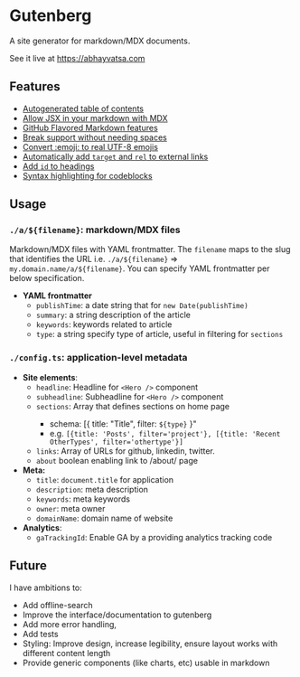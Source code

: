 # Gutenberg

A site generator for markdown/MDX documents.

See it live at https://abhayvatsa.com

## Features

- [Autogenerated table of contents](https://github.com/remarkjs/remark-toc)
- [Allow JSX in your markdown with MDX](https://github.com/mdx-js/mdx)
- [GitHub Flavored Markdown features](https://github.com/remarkjs/remark-gfm)
- [Break support without needing spaces](https://github.com/remarkjs/remark-breaks)
- [Convert :emoji: to real UTF-8 emojis](https://github.com/rhysd/remark-emoji)
- [Automatically add `target` and `rel` to external links](https://github.com/remarkjs/remark-external-links)
- [Add `id` to headings](https://github.com/remarkjs/remark-slug)
- [Syntax highlighting for codeblocks](https://github.com/FormidableLabs/prism-react-renderer)

## Usage

### `./a/${filename}`: markdown/MDX files

Markdown/MDX files with YAML frontmatter. The `filename` maps to the slug that
identifies the URL i.e. `./a/${filename}` => `my.domain.name/a/${filename}`. You
can specify YAML frontmatter per below specification.

- **YAML frontmatter**
  - `publishTime`: a date string that for `new Date(publishTime)`
  - `summary`: a string description of the article
  - `keywords`: keywords related to article
  - `type`: a string specify type of article, useful in filtering for `sections`

### `./config.ts`: application-level metadata

- **Site elements**:
  - `headline`: Headline for `<Hero />` component
  - `subheadline`: Subheadline for `<Hero />` component
  - `sections`: Array that defines <Preview /> sections on home page
    - schema: [{ title: "Title", filter: `${type}` }"
    - e.g.
      `[{title: 'Posts', filter='project'}, [{title: 'Recent OtherTypes', filter='othertype'}]`
  - `links`: Array of URLs for github, linkedin, twitter.
  - `about` boolean enabling link to /about/ page
- **Meta:**
  - `title`: `document.title` for application
  - `description`: meta description
  - `keywords`: meta keywords
  - `owner`: meta owner
  - `domainName`: domain name of website
- **Analytics**:
  - `gaTrackingId`: Enable GA by a providing analytics tracking code

## Future

I have ambitions to:

- Add offline-search
- Improve the interface/documentation to gutenberg
- Add more error handling,
- Add tests
- Styling: Improve design, increase legibility, ensure layout works with
  different content length
- Provide generic components (like charts, etc) usable in markdown
